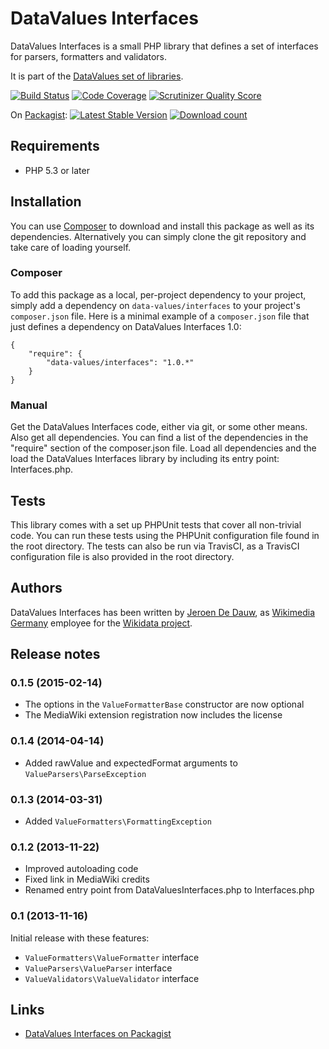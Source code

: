 # DataValues Interfaces

DataValues Interfaces is a small PHP library that defines a set of interfaces for parsers,
formatters and validators.

It is part of the [DataValues set of libraries](https://github.com/DataValues).

[![Build Status](https://secure.travis-ci.org/DataValues/Interfaces.png?branch=master)](http://travis-ci.org/DataValues/Interfaces)
[![Code Coverage](https://scrutinizer-ci.com/g/DataValues/Interfaces/badges/coverage.png?s=6432d29bf3fed068995e66093ad52e053099a916)](https://scrutinizer-ci.com/g/DataValues/Interfaces/)
[![Scrutinizer Quality Score](https://scrutinizer-ci.com/g/DataValues/Interfaces/badges/quality-score.png?s=da1bb6ea09762d9e3a143e473cdefa712db46804)](https://scrutinizer-ci.com/g/DataValues/Interfaces/)

On [Packagist](https://packagist.org/packages/data-values/interfaces):
[![Latest Stable Version](https://poser.pugx.org/data-values/interfaces/version.png)](https://packagist.org/packages/data-values/interfaces)
[![Download count](https://poser.pugx.org/data-values/interfaces/d/total.png)](https://packagist.org/packages/data-values/interfaces)

## Requirements

* PHP 5.3 or later

## Installation

You can use [Composer](http://getcomposer.org/) to download and install
this package as well as its dependencies. Alternatively you can simply clone
the git repository and take care of loading yourself.

### Composer

To add this package as a local, per-project dependency to your project, simply add a
dependency on `data-values/interfaces` to your project's `composer.json` file.
Here is a minimal example of a `composer.json` file that just defines a dependency on
DataValues Interfaces 1.0:

    {
        "require": {
            "data-values/interfaces": "1.0.*"
        }
    }

### Manual

Get the DataValues Interfaces code, either via git, or some other means. Also get all dependencies.
You can find a list of the dependencies in the "require" section of the composer.json file.
Load all dependencies and the load the DataValues Interfaces library by including its entry point:
Interfaces.php.

## Tests

This library comes with a set up PHPUnit tests that cover all non-trivial code. You can run these
tests using the PHPUnit configuration file found in the root directory. The tests can also be run
via TravisCI, as a TravisCI configuration file is also provided in the root directory.

## Authors

DataValues Interfaces has been written by [Jeroen De Dauw](https://www.mediawiki.org/wiki/User:Jeroen_De_Dauw),
as [Wikimedia Germany](https://wikimedia.de) employee for the [Wikidata project](https://wikidata.org/).

## Release notes

### 0.1.5 (2015-02-14)

* The options in the `ValueFormatterBase` constructor are now optional
* The MediaWiki extension registration now includes the license

### 0.1.4 (2014-04-14)

* Added rawValue and expectedFormat arguments to `ValueParsers\ParseException`

### 0.1.3 (2014-03-31)

* Added `ValueFormatters\FormattingException`

### 0.1.2 (2013-11-22)

* Improved autoloading code
* Fixed link in MediaWiki credits
* Renamed entry point from DataValuesInterfaces.php to Interfaces.php

### 0.1 (2013-11-16)

Initial release with these features:

* `ValueFormatters\ValueFormatter` interface
* `ValueParsers\ValueParser` interface
* `ValueValidators\ValueValidator` interface

## Links

* [DataValues Interfaces on Packagist](https://packagist.org/packages/data-values/interfaces)
